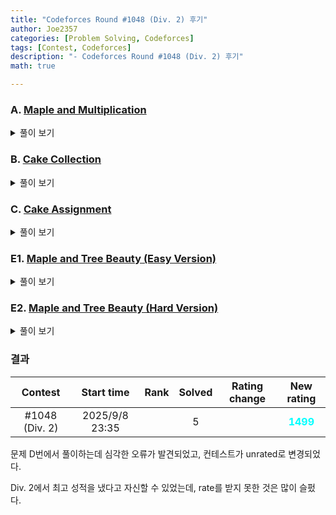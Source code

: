 ```yaml
---
title: "Codeforces Round #1048 (Div. 2) 후기"
author: Joe2357
categories: [Problem Solving, Codeforces]
tags: [Contest, Codeforces]
description: "- Codeforces Round #1048 (Div. 2) 후기"
math: true

---
```



### A. [Maple and Multiplication](https://codeforces.com/contest/2139/problem/A)

<details markdown="1"><summary>풀이 보기</summary>
#### 풀이  

풀이는 아래 3가지로 정리 가능하다.

- 만약 $a = b$라면, 연산이 필요 없다. $ans = 0$
- 만약 $a ~ \vert ~ b$ 또는 $b ~ \vert ~ a$라면, 제수에 **몫**만큼 곱해주면 $a=b$를 얻어낼 수 있다. $ans = 1$
- 그 이외의 상황에서는, $a = a \times b$, $b = b \times a$를 해주면 $a=b$를 항상 얻어낼 수 있다. $ans = 2$

위 case를 제외한 경우는 없으므로, 각 case에 맞는 상황을 찾고 답을 출력해주면 된다.


#### 코드

```c
#include <stdio.h>

int main() {
    int t;
    scanf("%d", &t);
    while (t--) {
        int a, b;
        scanf("%d %d", &a, &b);

        if (a == b) {
            printf("0\n");
        } else if (a % b == 0 || b % a == 0) {
            printf("1\n");
        } else {
            printf("2\n");
        }
    }
    return 0;
}
```

</details>

### B. [Cake Collection](https://codeforces.com/contest/2139/problem/B)

<details markdown="1"><summary>풀이 보기</summary>
#### 풀이  
각 오븐에서 만들어지는 케이크는 **가져가지 않으면 누적된다**는 것이 문제의 핵심이다.


우선 다른 문제를 생각해보자. 전체 $m$초 중에서 1번의 행동 기회만 주어질 때, "<u>한 번의 행동</u>으로 최대한 많이" 가져가는 것을 목표로 삼아보자. 이 문제의 정답은 $\max([a_1, a_2, \cdots, a_n]) \times m$이 된다. 만약 $max([a_1, a_2, \cdots, a_n]) = a_i$라고 하면, 우린 **마지막 순간에** $i$번째 오븐에 가서 케이크를 모두 가져오면 케이크를 최대로 가져오는 것이다. 1번의 행동으로 최대의 케이크를 얻기 위해서는 1초당 최대의 케이크를 만들어내는 오븐인 $i$를 마지막에 방문해야한다는 사실을 알 수 있다.

이걸 고려하며 다시 원래 문제를 생각해보자. $m$초때는 $i$번째 오븐을 방문할 것이므로, 그 이전에는 $i$번째 오븐을 방문할 필요가 없다. 그럼 문제의 정답 $ans$를 아래와 같이 작은 문제로 분할할 수 있는 기회가 보인다. 


$$
\begin{aligned}
ans_m &= ans_{m-1} + \max([a_1, a_2, \cdots, a_n]) \times m\\
&= ans_{m-2} + \max([a_1, a_2, \cdots, a_n] - [a_i]) \times (m-1) + \max([a_1, a_2, \cdots, a_n]) \times m \\
&\cdots
\end{aligned}
$$


계속해서 작은 문제로 분할해나갈 수 있으며, 그 때의 최종 정답은 $\sum_{i=0}^{\min(m, n)} a_i \times (m - i)$이 된다. 이 때 배열 $a$는 **비오름차순** 정렬이 되어있다고 가정한다.

결론으로는, 문제 해결을 위해서는 오븐의 케이크 생성량 $a$를 먼저 비오름차순으로 정렬하고, 위 수식의 값을 도출해내면 된다.



여담인데, 처음 코드를 제출했을 때는 계속 오답을 받았다. $\max(time~\times~cakes) \leq 10^{13}$이라 계산 중 overflow가 발생하는 것이라고 생각해서 `long long`도 활용해보았지만 계속 오답을 받았다. 결국 이 문제에서 `-4` 페널티를 받고, overflow 고려를 딱히 하지 않아도 되는 `C++`로 코드를 다시 짜서 제출하였다.

하지만, 이후 다시 풀어보니 문제는 overflow가 아닌 **정렬**에 있었다. `C`에서는 정렬을 돕기 위한 `qsort`라는 함수가 있는데, 여기에 사용하는 `cmp` 사용자 정의 함수를 만드는 과정에서 문제가 있었다. 나는 지금까지 오름차순 정렬을 위해 아래와 같이 `cmp` 함수를 정의했었다.

```c
int cmp(ll* a, ll* b) {
    return *a > *b; // 오름차순 정렬
}
```

문제에서 원하는 바는 비오름차순이었으므로 반대로 정렬해주면 된다고 생각했다.

```c
int cmp(ll* a, ll* b) {
    return *a < *b; // 비오름차순 정렬
}
```

하지만 결과는 오답이었다. `cmp` 함수를 `<stdlib.h>`에 있는 형식에 맞춰서 다시 작성하니 그때서야 통과되는 것을 확인할 수 있었다. 이 문제에서부터, 나는 "contest는 `C++`로 코드를 짤 것"을 다짐하게 되었다. `C++` 언어 연습을 좀 하고, 다음 contest부터는 `C++`로 참여하려한다.


#### 코드

```c
#include <stdio.h>

typedef long long ll;

#define MAX_IDX (ll)(1e5)

ll arr[MAX_IDX];

#define min(a, b) (((a) > (b)) ? (b) : (a))

int desc(const void* p, const void* q) {
    ll x = *(const ll*)p, y = *(const ll*)q;
    if (x < y) return 1;
    if (x > y) return -1;
    return 0;
}


int main() {
    int t;
    scanf("%d", &t);
    while (t--) {
        int n, m;
        scanf("%d %d", &n, &m);
        for (int i = 0; i < n; ++i) {
            scanf("%lld", arr + i);
        }
        qsort(arr, n, sizeof(ll), desc);

        ll ret = 0;
        for (int i = 0; i < min(m, n); ++i) {
            ret += (arr[i] * (m - i));
        }
        printf("%lld\n", ret);
    }
    return 0;
}
```

</details>

### C. [Cake Assignment](https://codeforces.com/contest/2139/problem/C)

<details markdown="1"><summary>풀이 보기</summary>
#### 풀이  

가능한 연산은 아래 2가지다.

- `OP1` : Chocola이 Vanilla에게 케이크를 절반 준다
- `OP2` : Vanilla가 Chocola에게 케이크를 절반 준다

현재 상태 $(A, B)$를 (`Chocola가 가진 케이크 수`, `Vanilla가 가진 케이크 수`)로 정의하자. 이 때 문제의 정의에 의해 $A + B = 2^{k+1}$이다. 이제 각 연산을 다시 생각해보자. 현재 상태를 $(A, 2^{k+1} - A)$라고 했을 때, 각 연산의 결과는 아래와 같아진다.

- `OP1` : $(A, 2^{k+1} - A) \rightarrow (\frac{A}{2}, 2^{k+1} - \frac{A}{2})$
- `OP2` : $(A, 2^{k+1} - A) \rightarrow (2^k + \frac{A}{2}, 2^k - \frac{A}{2})$

우리의 목표는 Chocola의 케이크 $2^k$개를 $x$개로 만드는 과정을 찾는 것이다. 연산을 한 번 할때마다 Chocola의 케이크 $A$는 $\frac{A}{2}$ 또는 $\frac{A}{2} + 2^k$이 된다. 완전탐색으로 답을 찾을 수 있을 것 같지만, 문제에서 depth의 최댓값은 $120$번이라고 얘기하고 있다. $2^{120}$가지의 탐색은 불가능할 것이다.

변경된 연산을 다시 한 번 자세히 보면, Chocola가 가지고 있던 케이크 $A$는 항상 $\frac{A}{2}$로 바뀌는 것을 볼 수 있다. `OP2` 연산에서는 $2^k$가 추가되는 것을 볼 수 있다. 이걸 비트로 다시 생각해보면, <u>$A$를 한칸 오른쪽으로 민 다음</u>, 연산에 따라서 $2^k$를 추가하는 것으로도 이해할 수 있다. $2^k$를 추가하는 것은 <u>가장 왼쪽에 비트를 on하는 것</u>과도 같다!

$k$가 주어졌을 때, Chocola가 가진 케이크의 초기값은 $2^k$개이다. $k = 4$일 때를 예시로 들면, 이걸 비트로 표현하면 $10000$이 된다. 비트 $k + 1 = 5$자리로 표현 가능하다. 연산을 아무리 진행해도 비트 자릿수는 최대 $5$자리이다. 이 때 $2^k$가 추가되는 것은 비트의 가장 왼쪽 자리가 on되는 것이라고 얘기할 수 있다.

즉, 초기 상태 $1000\cdots00$에서 원하는 결과값 $x$를 만들어내기 위해서 각 상태마다 **비트를 오른쪽으로 1칸 민 다음** 필요에 따라 가장 왼쪽에 비트를 추가해나가는 과정으로 결과를 찾아내면 된다. 이 방법을 구현한 코드가 아래 정답과 같다.

에디토리얼에는 다른 풀이가 존재한다. 에디토리얼의 풀이를 정리해보면 다음과 같다.

- 어떤 상태 $(a, b)$가 주어졌을 때, 그 <u>이전 상태</u>로 되돌아가는 방법은 **단 1개 존재한다**
  - $a < b$라면 `OP1`이 실행되었었다는 의미이며, 이전 상태는 $(2a,b - a)$였다
  - $a > b$라면 `OP2`가 실행되었었다는 의미이며, 이전 상태는 $(a - b, 2b)$였다

끝 상태를 $(x, 2^{k+1} - x)$, 시작 상태를 $(2^k, 2^k)$라고 할 수 있으므로, 단계를 역추적해가며 시작 상태로 되돌아갔을 때, 지나온 연산들을 반대로 출력해내면 정답을 얻어낼 수 있다.


#### 코드

```c
#include <stdio.h>

typedef long long ll;

#define MAX_IDX 120

int ret[MAX_IDX];

int main() {
    int t;
    scanf("%d", &t);
    while (t--) {
        int k;
        ll x;
        scanf("%d %lld", &k, &x);

        // rightmose bit finding
        int cnt;
        for (cnt = 0; (x & 1) == 0; ++cnt) {
            x >>= 1;
        }
        printf("%d\n", k - cnt);

        for (int i = 0; i < k - cnt; ++i) {
            if ((x & 2) == 0) {
                printf("1 ");
            } else {
                printf("2 ");
            }
            x >>= 1;
        }
        printf("\n");
    }
    return 0;
}
```

</details>

### E1. [Maple and Tree Beauty (Easy Version)](https://codeforces.com/contest/2139/problem/E1)

<details markdown="1"><summary>풀이 보기</summary>
#### 풀이  

우선 문제에서 주어진 입력으로 트리 구조를 만들 수 있다. 결론부터 말하면 트리 구조는 딱히 저장해둘 필요는 없고, `ROOT`의 level을 $0$이라고 하고, **각 level에 있는 노드의 수**만 있으면 답을 찾아낼 수 있다. 트리를 만드는 과정은 각 level에 있는 노드의 수를 파악하기 위한 과정일 뿐이다. 이 코드에서는 `cnt[level]` 배열에 level당 노드의 개수를 저장해두도록 하였다.

`cnt[]` 배열이 만들어졌으면 두 번째로 "길이가 가장 짧은 리프 노드의 level"을 찾는다. `min_depth`라고 정의된 변수에 저장하며, **가능한 정답의 최댓값**을 의미한다. 아무리 최적으로 트리에 라벨링을 하더라도, 구조적으로 `min_depth + 1`를 넘는 답은 존재할 수 없다. `min_depth`에 있는 리프 노드의 이름 길이가 `min_depth + 1`이므로, 리프 노드들의 가장 긴 공통 이름의 길이는 최대 `min_depth + 1`이 되기 때문이다.

이제 `current_level`을 $0$부터 `min_depth`까지, 각 level의 노드들에 <u>같은 라벨을 붙일 수 있는지</u> 검사한다. $0$의 개수가 충분하여 `current_level`의 모든 노드들을 $0$으로 라벨링할 수 있으면 $0$으로 라벨링하고 다음 level로 넘어간다. $1$로 라벨링할 수 있다면 $1$로 라벨링하고 다음으로 넘어간다. 만약 라벨링 할 수 없다면 그 시점에서 재귀를 종료하며 리턴한다. 이렇게 되면 <u>루트에서부터 prefix를 최대한 같게</u> 지정하는 것처럼 보인다. 문제에서 원하는건 리프노드들의 연속 LCS를 최대화하는 것이었지만, 이 풀이에서는 트리에서의 prefix를 최대화하는 것을 목표로 한다.

왜 이 직관이 가능한 답안일까? 트리라는 구조상, **모든 리프 노드가 같은 라벨링**을 가지도록 하려면 가장 위에서부터 <u>똑같은 라벨링</u>을 받는 것이 연속 LCS를 가장 길게 만드는 것이기 때문이다. 그러므로, 중간 단계에 대한 고려는 딱히 하지 않고, 가능한 위에서 같은 level에는 같은 라벨링을 가지도록 하는 것으로 알고리즘의 방향을 정했다.

사용한 방법은 재귀를 활용한 백트래킹. `solve()` 함수를 구현하여 남아있는 라벨 개수를 $(zeros, ones)$로 정의하고 `current_level`에 있는 모든 노드들에게 같은 라벨을 부여할 수 있는지 확인한다. 라벨링할 수 있으면 모두 같은 라벨을 부여하고 다음 level로 넘어가도록 구현하였다. 이 방식의 구현 결과는 *시간 초과*. 생각해보면 최악으로 $O(2^N)$이므로 $2^{1000}$까지의 함수 호출이 필요했을 것 같다.

그럼 이 때 시간을 줄이기 위해 활용할 수 있는 방법이 **dp를 활용한 메모이제이션**이 되겠다. 이미 1번 계산한 결과값은 `dp[][]` 배열에 기록해둠으로써 중복 계산 과정을 줄이는 방법이다. $N=1\,000$이므로 `dp[][]` 크기는 $10^6$칸. 시간에는 충분히 돌아갈 것이라고 생각하고 구현했다. 다행히도, 푸는 방법에는 문제가 없었던 것 같다.


#### 코드

```c
#include <stdio.h>

typedef char bool;
const bool true = 1;
const bool false = 0;

typedef long long ll;
typedef struct QueueNode {
    int idx;
    int dep;
} QN;

#define MAX_IDX (1000 + 1)
const int INF = 987654321;

QN queue[MAX_IDX];
int cnt[MAX_IDX];
int depth[MAX_IDX];
int min_depth;

int dp[MAX_IDX][MAX_IDX];
const int NONE = -1;

int tree[MAX_IDX][MAX_IDX];
const int ROOT = 1;

int n, k;

#define min(a, b) (((a) > (b)) ? (b) : (a))
#define max(a, b) (((a) > (b)) ? (a) : (b))

void init() {
    for (int i = 0; i < MAX_IDX; ++i) {
        tree[i][0] = 0;
        cnt[i] = 0;
        for (int j = 0; j < MAX_IDX; ++j) {
            dp[i][j] = NONE;
        }
    }
    min_depth = INF;
    return 0;
}

void calc_depth() {
    depth[ROOT] = 0;
    cnt[0] = 1;

    int front = 0, rear = 0;
    queue[rear++] = (QN){ROOT, 0};

    while (front < rear) {
        QN cur_node = queue[front++];
        for (int i = 1; i <= tree[cur_node.idx][0]; ++i) {
            depth[tree[cur_node.idx][i]] = cur_node.dep + 1;
            cnt[cur_node.dep + 1] += 1;
            queue[rear++] = (QN){tree[cur_node.idx][i], cur_node.dep + 1};
        }

        if (tree[cur_node.idx][0] == 0) {
            min_depth = min(min_depth, cur_node.dep);
        }
    }
    return;
}

int solve(int current_depth, int zeros, int ones) {
    if (current_depth > min_depth) {
        return 0;
    } else if (dp[current_depth][zeros] != NONE) {
        return dp[current_depth][zeros];
    }
    
    int ret = 0;
    if (cnt[current_depth] <= zeros) {
        ret = max(ret, 1 + solve(current_depth + 1, zeros - cnt[current_depth], ones));
    }
    if (cnt[current_depth] <= ones) {
        ret = max(ret, 1 + solve(current_depth + 1, zeros, ones - cnt[current_depth]));
    }
    return dp[current_depth][zeros] = ret;
}

int main() {
    int t;
    scanf("%d", &t);
    while (t--) {
        init();
        scanf("%d %d", &n, &k);
        for (int i = 2; i <= n; ++i) {
            int a;
            scanf("%d", &a);
            tree[a][++tree[a][0]] = i;
        }
        calc_depth();

        printf("%d\n", solve(0, k, n - k));
    }
    return 0;
}
```

</details>

### E2. [Maple and Tree Beauty (Hard Version)](https://codeforces.com/contest/2139/problem/E2)

<details markdown="1"><summary>풀이 보기</summary>
#### 풀이  

문제는 그 다음이다. $N=200\,000$으로 제한이 늘어나버린 것. 코드를 그대로 제출하니 *컴파일 에러*가 발생했고, 그 때의 에러 메세지는 "<u>배열을 할당할 수 없음</u>"이었다. 배열의 크기가 너무 커져버리면 컴파일 단계에서 멈춰버린다는 것을 이 때 처음 알았다.

E1 문제에서 사용한 2차원 `int` 배열은 2가지가 있다.

- `tree[][]` : 트리 구조를 도식화하기 위한 배열
- `dp[][]` : `solve()` 함수 결과값을 기록하기 위한 배열

사실 `tree[][]` 배열은 굳이 2차원일 이유가 없다. [연결리스트](https://joe2357.github.io/posts/Linked-List/)로 트리를 구현하면 되기 때문. 과정이 조금 귀찮긴 해도, 인접행렬로 만들 수 없는 트리들은 인접리스트를 활용하여 구현하였으니 그 방법을 그대로 가져오자. 하지만 문제는 이 부분이 아니다.

가장 큰 문제는 `dp[][]` 배열. 지금의 점화식으로는 이 배열의 크기를 줄일 방법이 없다. 그러다 문득 한 가지 생각이 들었다. 문제에서 원하는 해답이 **`Root`에서부터의 연속 LCS**였으니, 앞에서 동일한 라벨을 부여할 수 없으면 뒤는 아예 계산할 필요가 없다는 것. 그럼 풀이과정에서 고려해야할 것은 "현재의 depth에서의 라벨링 성공 여부"가 되는 것이고, 현재의 state만 잘 기록해둘 수 있으면 이전 depth에서의 결과를 굳이 저장할 필요가 없다는 것. 해서 `current_depth`를 잘 기록해둘 수 있으면, **`dp[][]` 배열이 2차원일 이유가 없다!** 1차원 배열로 변경한 후 함수 진행을 보도록 하자.

하지만 배열의 크기를 줄였더라도 시간초과가 발생했다. 아무래도 기존의 재귀 DP 방식으로는 문제 해결이 불가능할 것 같다. 현재 시간을 가장 오래 잡아먹는 부분은 `solve()` 함수에서 `dp[i]` 배열의 업데이트 부분일 것이다. `dp[i]`를 "$i$개의 `0` 라벨을 사용하고, 나머지는 `1`로 라벨링할 때 **같은 depth의 노드들은 모두 같은 라벨을 붙일 수 있는가**"를 나타내고 있다. 이 부분에서 `dp[i] = true`인 부분들 모두에서 현재 depth의 노드 개수가 $a$개라고 할 때 `dp[i+a] = true`로 바꿔주는 과정이 필요한데, 이 부분에서 $O(N)$이 계속 필요하므로 최악으로 $O(N^2)$이 불가피하게 된 것 같다. `dp[]` 배열의 업데이트를 $O(1)$로 줄여낼 수 있으면 빠르게 해결할 수 있을 것 같다.

그렇게 활용하게 된 방법이 bit 연산을 활용한 저장법이다. 타입을 `unsigned long long`으로 변경하고 `dp[i] |= dp[i + a]`를 하면 같은 연산을 $64$배 빠르게​ 계산해낼 수 있다. 다만 수의 범위가 $N = 200\,000$이므로 변수 하나로 해결할 수는 없으니, 블럭 단위로 시간을 줄여낼 수 있을 것이다. 이 방법으로 구현을 시도하여 시간이 줄었는지 확인하고, 이래도 시간초과가 걸린다면 다른 최적화 방법도 고려해야할 것이다.

20번 테스트케이스에서 틀렸다고 떠서 원인을 분석하니, 사용했던 상수들의 데이터 타입이 원인이었다. `unsigned long long`을 사용할 때, 즉 64비트 연산을 할 때 상수를 `ULL`로 지정해주지 않으면 32비트로 취급한다는 것을 이 때 처음 알았다. 앞으로 상수를 활용할 때 오버플로가 난다면 이것을 꼭 고려해야겠다.


#### 코드

```c
#include <stdio.h>
#include <stdlib.h>

typedef char bool;
const bool true = 1;
const bool false = 0;

typedef long long ll;
typedef unsigned long long ull;

typedef struct TreeNode {
    int idx;
    struct TreeNode* next;
} TN;
typedef struct QueueNode {
    int idx;
    int dep;
} QN;

#define MAX_IDX (200000 + 1)

TN* tree[MAX_IDX];
const int ROOT = 1;
const int NONE = -1;

int cnt_of_depth[MAX_IDX];
int min_leaf_depth;

ull dp[MAX_IDX];
ull tmp[MAX_IDX];

int n, k;

#define min(a, b) (((a) > (b)) ? (b) : (a))
#define max(a, b) (((a) > (b)) ? (a) : (b))

void init() {
    for (int i = 0; i < MAX_IDX; ++i) {
        tree[i] = NULL;
        cnt_of_depth[i] = 0;
        dp[i] = 0;
    }
    min_leaf_depth = MAX_IDX + 1;
    return;
}

void connect_edge(int x, int p) {
    TN* newNode = (TN*)malloc(sizeof(TN));
    newNode->idx = x;
    newNode->next = tree[p];
    tree[p] = newNode;
    return;
}

void read_input() {
    scanf("%d %d", &n, &k);
    for (int i = ROOT + 1; i <= n; ++i) {
        int p;
        scanf("%d", &p);
        connect_edge(i, p);
    }
    return;
}

void preprocess() {
    QN queue[MAX_IDX + 1];
    int front = 0, rear = 0;
    queue[rear++] = (QN){ROOT, 0};

    while (front < rear) {
        int cnt_of_level = rear - front;
        bool isLeafExists = false;
        QN node = queue[front];
        cnt_of_depth[node.dep] = cnt_of_level;

        for (int i = 0; i < cnt_of_level; ++i) {
            node = queue[front++];
            if (tree[node.idx] == NULL) {
                isLeafExists = true;
            } else {
                for (TN* cur = tree[node.idx]; cur != NULL; cur = cur->next) {
                    queue[rear++] = (QN){cur->idx, node.dep + 1};
                }
            }
        }

        if (isLeafExists == true) {
            min_leaf_depth = node.dep;
            break;
        }
    }
    return;
}

void bitset_left_shift(ull* out, ull* in, int w, int blocks) {
    int word = w >> 6;
    int bit = w & 63;

    // init
    for (int i = 0; i < blocks; ++i) {
        out[i] = 0ULL;
    }

    // shift
    if (w == 0) {
        for (int i = 0; i < blocks; ++i) {
            out[i] = in[i];
        }
    } else if (bit == 0) {
        for (int i = blocks - 1; i >= word; --i) {
            out[i] = in[i - word];
        }
    } else {
        for (int i = blocks - 1; i >= word + 1; --i) {
            ull hi = in[i - word];
            ull lo = in[i - word - 1];
            out[i] = (hi << bit) | (lo >> (64 - bit));
        }
        if (blocks - 1 >= word) {
            out[word] = in[0] << bit;
        }
    }

    // used upper bound = k
    int last_bits = (k & 63);
    if (last_bits) {
        ull m = (last_bits == 63) ? (~0ULL) : ((1ULL << (last_bits + 1)) - 1ULL);
        out[blocks - 1] &= m;
    }

    return;
}

bool any_bit_in_range(ull* bs, int L) {
    if (L < 0) {
        L = 0;
    }
    if (L > k) {
        return false;
    }

    int lb = L >> 6, rb = k >> 6;
    int lo = L & 63, ro = k & 63;

    if (lb == rb) {
        ull m = ((ro == 63) ? (~0ULL) : ((1ULL << (ro + 1)) - 1ULL));
        m &= ((~0ULL) << lo);
        return (bs[lb] & m) != 0;
    } else {
        ull left_mask = (~0ULL) << lo;
        if ((bs[lb] & left_mask) > 0) {
            return true;
        }

        for (int i = lb + 1; i < rb; ++i) {
            if (bs[i] > 0) {
                return true;
            }
        }

        ull right_mask = (ro == 63) ? (~0ULL) : ((1ULL << (ro + 1)) - 1ULL);
        if ((bs[rb] & right_mask) > 0) {
            return true;
        }

        return false;
    }
}

int solve(int zeros, int ones) {
    int blocks = (k >> 6) + 1;
    dp[0] = 1ULL;

    int total_used = 0;
    int ret = 0;

    for (int d = 0; d <= min_leaf_depth; ++d) {
        int w = cnt_of_depth[d];

        bitset_left_shift(tmp, dp, w, blocks);
        for (int i = 0; i < blocks; ++i) {
            dp[i] |= tmp[i];
        }
        total_used += w;

        int LB = total_used - ones;

        if (any_bit_in_range(dp, LB) == true) {
            ret += 1;
        } else {
            break;
        }
    }

    return ret;
}

int main() {
    int t;
    scanf("%d", &t);
    while (t--) {
        init();
        read_input();
        preprocess();
        printf("%d\n", solve(k, n - k));
    }
    return 0;
}
```

</details>

### 결과

|    Contest     |   Start time   | Rank | Solved | Rating change |                New rating                |
| :------------: | :------------: | :--: | :----: | :-----------: | :--------------------------------------: |
| #1048 (Div. 2) | 2025/9/8 23:35 |      |   5    |               | <strong style="color:cyan">1499</strong> |

문제 D번에서 풀이하는데 심각한 오류가 발견되었고, 컨테스트가 unrated로 변경되었다.

Div. 2에서 최고 성적을 냈다고 자신할 수 있었는데, rate를 받지 못한 것은 많이 슬펐다.